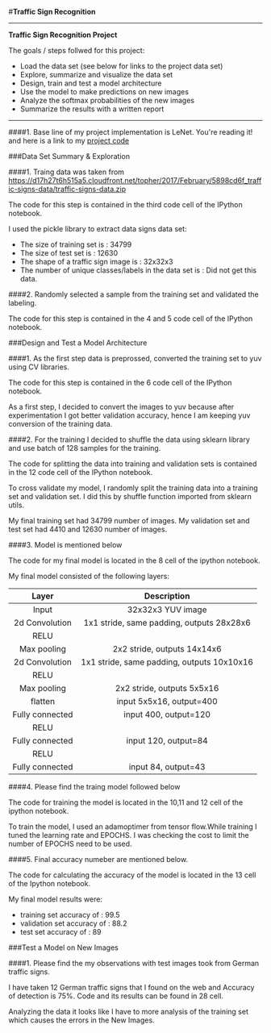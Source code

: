 #**Traffic Sign Recognition** 

---
**Traffic Sign Recognition Project**

The goals / steps follwed for this project:
* Load the data set (see below for links to the project data set)
* Explore, summarize and visualize the data set
* Design, train and test a model architecture
* Use the model to make predictions on new images
* Analyze the softmax probabilities of the new images
* Summarize the results with a written report

---
####1. Base line of my project implementation is LeNet.
You're reading it! and here is a link to my [project code](https://github.com/makkena19/CarND-Traffic-Sign-Classifier-Project)

###Data Set Summary & Exploration

####1. Traing data was taken from https://d17h27t6h515a5.cloudfront.net/topher/2017/February/5898cd6f_traffic-signs-data/traffic-signs-data.zip

The code for this step is contained in the third code cell of the IPython notebook.  

I used the pickle library to extract data 
signs data set:

* The size of training set is : 34799 
* The size of test set is : 12630 
* The shape of a traffic sign image is : 32x32x3
* The number of unique classes/labels in the data set is : Did not get this data.

####2. Randomly selected a sample from the training set and validated the labeling.

The code for this step is contained in the 4 and 5 code cell of the IPython notebook.  

###Design and Test a Model Architecture

####1. As the first step data is preprossed, converted the training set to yuv using CV libraries.

The code for this step is contained in the 6 code cell of the IPython notebook.

As a first step, I decided to convert the images to yuv because after experimentation I got better validation accuracy, hence I am keeping yuv conversion of the training data.

####2. For the training I decided to shuffle the data using sklearn library and use batch of 128 samples for the training.

The code for splitting the data into training and validation sets is contained in the 12 code cell of the IPython notebook.  

To cross validate my model, I randomly split the training data into a training set and validation set. I did this by shuffle function imported from sklearn utils.

My final training set had 34799 number of images. My validation set and test set had 4410 and 12630 number of images.

####3. Model is mentioned below

The code for my final model is located in the 8 cell of the ipython notebook. 

My final model consisted of the following layers:

| Layer         		|     Description	        					| 
|:---------------------:|:---------------------------------------------:| 
| Input         		| 32x32x3 YUV image   							| 
| 2d Convolution      	| 1x1 stride, same padding, outputs 28x28x6 	|
| RELU					|												|
| Max pooling	      	| 2x2 stride,  outputs 14x14x6 				|
| 2d Convolution      	| 1x1 stride, same padding, outputs 10x10x16 	|
| RELU					|												|
| Max pooling	      	| 2x2 stride,  outputs 5x5x16 				|
| flatten 	    | input 5x5x16, output=400     									|
| Fully connected		| input 400, output=120    									|
| RELU					|												|
| Fully connected		| input 120, output=84     									|
| RELU					|												|
| Fully connected		| input 84, output=43     									|
 
####4. Please find the traing model followed below

The code for training the model is located in the 10,11 and 12 cell of the ipython notebook. 

To train the model, I used an adamoptimer from tensor flow.While training I tuned the learning rate and EPOCHS.
I was checking the cost to limit the number of EPOCHS need to be used.

####5. Final accuracy numeber are mentioned below.

The code for calculating the accuracy of the model is located in the 13 cell of the Ipython notebook.

My final model results were:
* training set accuracy of : 99.5
* validation set accuracy of : 88.2
* test set accuracy of : 89

###Test a Model on New Images

####1. Please find the my observations with test images took from German traffic signs.

I have taken 12 German traffic signs that I found on the web and Accuracy of detection is 75%.
Code and its results can be found in 28 cell.

Analyzing the data it looks like I have to more analysis of the training set which causes the errors in the New Images.
